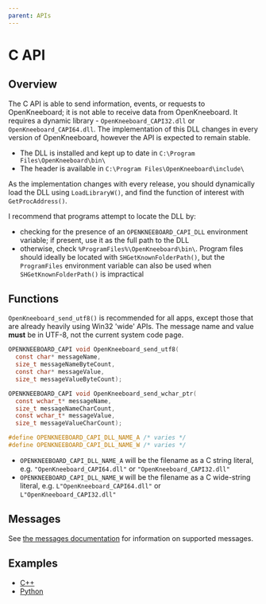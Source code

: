 ```yaml
---
parent: APIs
---
```


# C API

## Overview

The C API is able to send information, events, or requests to OpenKneeboard; it is not able to receive data from OpenKneeboard. It requires a dynamic library - `OpenKneeboard_CAPI32.dll` or `OpenKneeboard_CAPI64.dll`. The implementation of this DLL changes in every version of OpenKneeboard, however the API is expected to remain stable.

 - The DLL is installed and kept up to date in `C:\Program Files\OpenKneeboard\bin\`
 - The header is available in `C:\Program Files\OpenKneeboard\include\`

 As the implementation changes with every release, you should dynamically load the DLL using `LoadLibraryW()`, and find the function of interest with `GetProcAddress()`.

I recommend that programs attempt to locate the DLL by:
- checking for the presence of an `OPENKNEEBOARD_CAPI_DLL` environment variable; if present, use it as the full path to the DLL
- otherwise, check `%ProgramFiles%\OpenKneeboard\bin\`. Program files should ideally be located with `SHGetKnownFolderPath()`, but the `ProgramFiles` environment variable can also be used when `SHGetKnownFolderPath()` is impractical

## Functions

`OpenKneeboard_send_utf8()` is recommended for all apps, except those that are already heavily using Win32 'wide' APIs. The message name and value **must** be in UTF-8, not the current system code page.

```C
OPENKNEEBOARD_CAPI void OpenKneeboard_send_utf8(
  const char* messageName,
  size_t messageNameByteCount,
  const char* messageValue,
  size_t messageValueByteCount);

OPENKNEEBOARD_CAPI void OpenKneeboard_send_wchar_ptr(
  const wchar_t* messageName,
  size_t messageNameCharCount,
  const wchar_t* messageValue,
  size_t messageValueCharCount);

#define OPENKNEEBOARD_CAPI_DLL_NAME_A /* varies */
#define OPENKNEEBOARD_CAPI_DLL_NAME_W /* varies */
```

- `OPENKNEEBOARD_CAPI_DLL_NAME_A` will be the filename as a C string literal, e.g. `"OpenKneeboard_CAPI64.dll"` or `"OpenKneeboard_CAPI32.dll"`
- `OPENKNEEBOARD_CAPI_DLL_NAME_W` will be the filename as a C wide-string literal, e.g. `L"OpenKneeboard_CAPI64.dll"` or `L"OpenKneeboard_CAPI32.dll"`


## Messages

See [the messages documentation](messages.md) for information on supported messages.

## Examples

- [C++](https://github.com/OpenKneeboard/OpenKneeboard/blob/master/src/utilities/capi-test.cpp)
- [Python](https://github.com/OpenKneeboard/OpenKneeboard/blob/master/src/utilities/capi-test.py)
